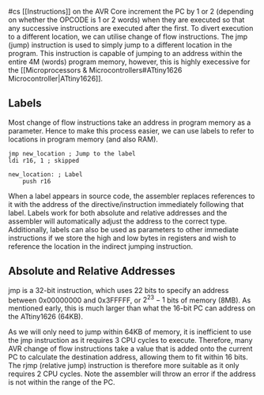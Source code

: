 #cs
[[Instructions]] on the AVR Core increment the PC by 1 or 2 (depending on whether the OPCODE is 1 or 2 words) when they are executed so that any successive instructions are executed after the first. To divert execution to a different location, we can utilise change of flow instructions.
The jmp (jump) instruction is used to simply jump to a different location in the program. This instruction is capable of jumping to an address within the entire 4M (words) program memory, however, this is highly execessive for the [[Microprocessors & Microcontrollers#ATtiny1626 Microcontroller|ATtiny1626]].

## Labels
Most change of flow instructions take an address in program memory as a parameter. Hence to make this process easier, we can use labels to refer to locations in program memory (and also RAM).
```
jmp new_location ; Jump to the label 
ldi r16, 1 ; skipped

new_location: ; Label
	push r16
```
When a label appears in source code, the assembler replaces references to it with the address of the directive/instruction immediately following that label. Labels work for both absolute and relative addresses and the assembler will automatically adjust the address to the correct type. Additionally, labels can also be used as parameters to other immediate instructions if we store the high and low bytes in registers and wish to reference the location in the indirect jumping instruction.

## Absolute and Relative Addresses
jmp is a 32-bit instruction, which uses 22 bits to specify an address between 0x00000000 and 0x3FFFFF, or $2^{23}-1$ bits of memory (8MB). As mentioned early, this is much larger than what the 16-bit PC can address on the ATtiny1626 (64KB).

As we will only need to jump within 64KB of memory, it is inefficient to use the jmp instruction as it requires 3 CPU cycles to execute. Therefore, many AVR change of flow instructions take a value that is added onto the current PC to calculate the destination address, allowing them to fit within 16 bits. The rjmp (relative jump) instruction is therefore more suitable as it only requires 2 CPU cycles.
Note the assembler will throw an error if the address is not within the range of the PC.